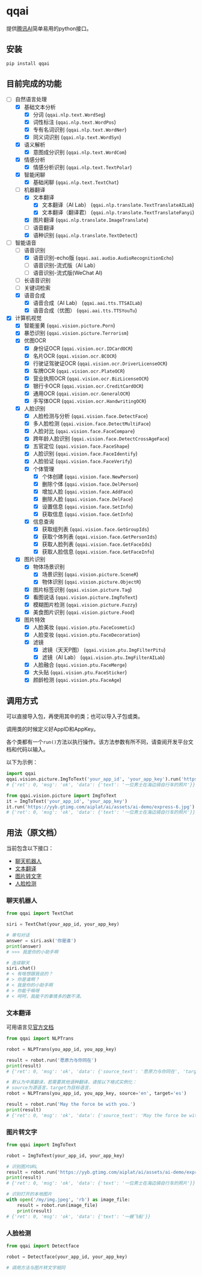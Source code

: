 # qqai

提供[腾讯AI](https://ai.qq.com/)简单易用的python接口。

## 安装

```bash
pip install qqai
```

## 目前完成的功能

- [ ] 自然语言处理
    - [x] 基础文本分析
        - [x] 分词 (`qqai.nlp.text.WordSeg`)
        - [x] 词性标注 (`qqai.nlp.text.WordPos`)
        - [x] 专有名词识别 (`qqai.nlp.text.WordNer`)
        - [x] 同义词识别 (`qqai.nlp.text.WordSyn`)
    - [x] 语义解析
        - [x] 意图成分识别 (`qqai.nlp.text.WordCom`)
    - [x] 情感分析
        - [x] 情感分析识别 (`qqai.nlp.text.TextPolar`)
    - [x] 智能闲聊
        - [x] 基础闲聊 (`qqai.nlp.text.TextChat`)
    - [ ] 机器翻译
        - [x] 文本翻译
            - [x] 文本翻译（AI Lab） (`qqai.nlp.translate.TextTranslateAILab`)
            - [x] 文本翻译（翻译君） (`qqai.nlp.translate.TextTranslateFanyi`)
        - [x] 图片翻译 (`qqai.nlp.translate.ImageTranslate`)
        - [ ] 语音翻译
        - [x] 语种识别 (`qqai.nlp.translate.TextDetect`)
- [ ] 智能语音
    - [ ] 语音识别
        - [x] 语音识别-echo版 (`qqai.aai.audio.AudioRecognitionEcho`)
        - [ ] 语音识别-流式版（AI Lab）
        - [ ] 语音识别-流式版(WeChat AI)
    - [ ] 长语音识别
    - [ ] 关键词检索
    - [x] 语音合成
        - [x] 语音合成（AI Lab） (`qqai.aai.tts.TTSAILab`)
        - [x] 语音合成（优图） (`qqai.aai.tts.TTSYouTu`)
- [x] 计算机视觉
    - [x] 智能鉴黄 (`qqai.vision.picture.Porn`)
    - [x] 暴恐识别 (`qqai.vision.picture.Terrorism`)
    - [x] 优图OCR
        - [x] 身份证OCR (`qqai.vision.ocr.IDCardOCR`)
        - [x] 名片OCR (`qqai.vision.ocr.BCOCR`)
        - [x] 行驶证驾驶证OCR (`qqai.vision.ocr.DriverLicenseOCR`)
        - [x] 车牌OCR (`qqai.vision.ocr.PlateOCR`)
        - [x] 营业执照OCR (`qqai.vision.ocr.BizLicenseOCR`)
        - [x] 银行卡OCR (`qqai.vision.ocr.CreditCardOCR`)
        - [x] 通用OCR (`qqai.vision.ocr.GeneralOCR`)
        - [x] 手写体OCR (`qqai.vision.ocr.HandwritingOCR`)
    - [x] 人脸识别
        - [x] 人脸检测与分析 (`qqai.vision.face.DetectFace`)
        - [x] 多人脸检测 (`qqai.vision.face.DetectMultiFace`)
        - [x] 人脸对比 (`qqai.vision.face.FaceCompare`)
        - [x] 跨年龄人脸识别 (`qqai.vision.face.DetectCrossAgeFace`)
        - [x] 五官定位 (`qqai.vision.face.FaceShape`)
        - [x] 人脸识别 (`qqai.vision.face.FaceIdentify`)
        - [x] 人脸验证 (`qqai.vision.face.FaceVerify`)
        - [x] 个体管理
            - [x] 个体创建 (`qqai.vision.face.NewPerson`)
            - [x] 删除个体 (`qqai.vision.face.DelPerson`)
            - [x] 增加人脸 (`qqai.vision.face.AddFace`)
            - [x] 删除人脸 (`qqai.vision.face.DelFace`)
            - [x] 设置信息 (`qqai.vision.face.SetInfo`)
            - [x] 获取信息 (`qqai.vision.face.GetInfo`)
        - [x] 信息查询
            - [x] 获取组列表 (`qqai.vision.face.GetGroupIds`)
            - [x] 获取个体列表 (`qqai.vision.face.GetPersonIds`)
            - [x] 获取人脸列表 (`qqai.vision.face.GetFaceIds`)
            - [x] 获取人脸信息 (`qqai.vision.face.GetFaceInfo`)
    - [x] 图片识别
        - [x] 物体场景识别
            - [x] 场景识别 (`qqai.vision.picture.SceneR`)
            - [x] 物体识别 (`qqai.vision.picture.ObjectR`)
        - [x] 图片标签识别 (`qqai.vision.picture.Tag`)
        - [x] 看图说话 (`qqai.vision.picture.ImgToText`)
        - [x] 模糊图片检测 (`qqai.vision.picture.Fuzzy`)
        - [x] 美食图片识别 (`qqai.vision.picture.Food`)
    - [x] 图片特效
        - [x] 人脸美妆 (`qqai.vision.ptu.FaceCosmetic`)
        - [x] 人脸变妆 (`qqai.vision.ptu.FaceDecoration`)
        - [x] 滤镜
            - [x] 滤镜（天天P图） (`qqai.vision.ptu.ImgFilterPitu`)
            - [x] 滤镜（AI Lab） (`qqai.vision.ptu.ImgFilterAILab`)
        - [x] 人脸融合 (`qqai.vision.ptu.FaceMerge`)
        - [x] 大头贴 (`qqai.vision.ptu.FaceSticker`)
        - [x] 颜龄检测 (`qqai.vision.ptu.FaceAge`)

## 调用方式

可以直接导入包，再使用其中的类；也可以导入子包或类。

调用类的时候定义好AppID和AppKey。

各个类都有一个`run()`方法以执行操作。该方法参数有所不同，请查阅开发平台文档和代码以输入。

以下为示例：

```python
import qqai
qqai.vision.picture.ImgToText('your_app_id', 'your_app_key').run('https://yyb.gtimg.com/aiplat/ai/assets/ai-demo/express-6.jpg')
# {'ret': 0, 'msg': 'ok', 'data': {'text': '一位男士在海边骑自行车的照片'}}

from qqai.vision.picture import ImgToText
it = ImgToText('your_app_id', 'your_app_key')
it.run('https://yyb.gtimg.com/aiplat/ai/assets/ai-demo/express-6.jpg')
# {'ret': 0, 'msg': 'ok', 'data': {'text': '一位男士在海边骑自行车的照片'}}
```


## 用法（原文档）

当前包含以下接口：

- [聊天机器人](#聊天机器人)
- [文本翻译](#文本翻译)
- [图片转文字](#图片转文字)
- [人脸检测](#人脸检测)

### 聊天机器人

```py
from qqai import TextChat

siri = TextChat(your_app_id, your_app_key)

# 单句对话
answer = siri.ask('你是谁')
print(answer)
# >>> 我是你的小助手啊

# 连续聊天
siri.chat()
# < 有啥想跟我说的？
# > 你是谁啊？
# < 我是你的小助手啊
# > 你能干嘛呀
# < 呵呵，我能干的事情多的数不清。
```

### 文本翻译

可用语言见[官方文档](https://ai.qq.com/doc/nlptrans.shtml#5-%E6%94%AF%E6%8C%81%E8%AF%AD%E8%A8%80%E5%AE%9A%E4%B9%89)

```py
from qqai import NLPTrans

robot = NLPTrans(you_app_id, you_app_key)

result = robot.run('愿原力与你同在')
print(result)
# {'ret': 0, 'msg': 'ok', 'data': {'source_text': '愿原力与你同在', 'target_text': 'May the Force be with you'}}

# 默认为中英翻译，若需要其他语种翻译，请按以下格式实例化：
# source为源语言，target为目标语言，
robot = NLPTrans(you_app_id, you_app_key, source='en', target='es')

result = robot.run('May the force be with you.')
print(result)
# {'ret': 0, 'msg': 'ok', 'data': {'source_text': 'May the force be with you.', 'target_text': 'Que la fuerza esté contigo.'}}
```

### 图片转文字

```py
from qqai import ImgToText

robot = ImgToText(your_app_id, your_app_key)

# 识别图片URL
result = robot.run('https://yyb.gtimg.com/aiplat/ai/assets/ai-demo/express-6.jpg')
print(result)
# {'ret': 0, 'msg': 'ok', 'data': {'text': '一位男士在海边骑自行车的照片'}}

# 识别打开的本地图片
with open('/my/img.jpeg', 'rb') as image_file:
    result = robot.run(image_file)
    print(result)
# {'ret': 0, 'msg': 'ok', 'data': {'text': '一艘飞船'}}
```

### 人脸检测

```py
from qqai import Detectface

robot = Detectface(your_app_id, your_app_key)

# 调用方法与图片转文字相同
```
